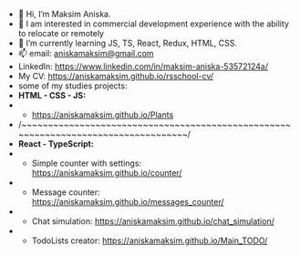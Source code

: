 - 👋 Hi, I’m Maksim Aniska.
- 👀 I am interested in commercial development experience with the ability to relocate or remotely
- 🌱 I’m currently learning JS, TS, React, Redux, HTML, CSS.
- 📫 email: aniskamaksim@gmail.com
- LinkedIn: https://www.linkedin.com/in/maksim-aniska-53572124a/
- My CV: https://aniskamaksim.github.io/rsschool-cv/
- some of my studies projects:
- **HTML - CSS - JS:**
- - https://aniskamaksim.github.io/Plants
- /~~~~~~~~~~~~~~~~~~~~~~~~~~~~~~~~~~~~~~~~~~~~~~~~~~~~~~~~~~~~~~~~~~~~~~~~~~~~~~~~~~~/
- **React - TypeScript:**
- - Simple counter with settings: https://aniskamaksim.github.io/counter/
- - Message counter: https://aniskamaksim.github.io/messages_counter/
- - Chat simulation: https://aniskamaksim.github.io/chat_simulation/
- - TodoLists creator: https://aniskamaksim.github.io/Main_TODO/

<!---
aniskamaksim/aniskamaksim is a ✨ special ✨ repository because its `README.md` (this file) appears on your GitHub profile.
You can click the Preview link to take a look at your changes.
--->

